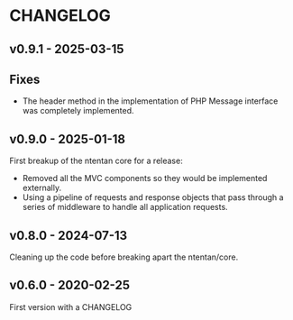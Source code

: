 # CHANGELOG

## v0.9.1 - 2025-03-15
## Fixes
 - The header method in the implementation of PHP Message interface was completely implemented.

## v0.9.0 - 2025-01-18
First breakup of the ntentan core for a release:
 - Removed all the MVC components so they would be implemented externally.
 - Using a pipeline of requests and response objects that pass through a series of middleware to handle all application requests.

## v0.8.0 - 2024-07-13
Cleaning up the code before breaking apart the ntentan/core.

## v0.6.0 - 2020-02-25
First version with a CHANGELOG